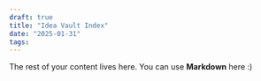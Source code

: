 ```yaml
---
draft: true
title: "Idea Vault Index"
date: "2025-01-31"
tags: 
---
```

 
The rest of your content lives here. You can use **Markdown** here :)